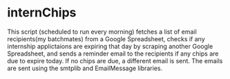 # internChips
This script (scheduled to run every morning) fetches a list of email recipients(my batchmates) from a Google Spreadsheet, checks if any internship applictaions are expiring that day by scraping another Google Spreadsheet, and sends a reminder email to the recipients if any chips are due to expire today. If no chips are due, a different email is sent. The emails are sent using the smtplib and EmailMessage libraries.
